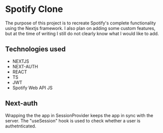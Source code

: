 # Spotify Clone
The purpose of this project is to recreate Spotify's complete functionality using the Nextjs framework. I also plan on adding some custom features, but at the time of writing I still do not clearly know what I would like to add. 

## Technologies used

* NEXTJS
* NEXT-AUTH
* REACT
* TS
* JWT
* Spotify Web API JS

## Next-auth
Wrapping the the app in SessionProvider keeps the app in sync with the server. 
The "useSession" hook is used to check whether a user is authetnticated. 
